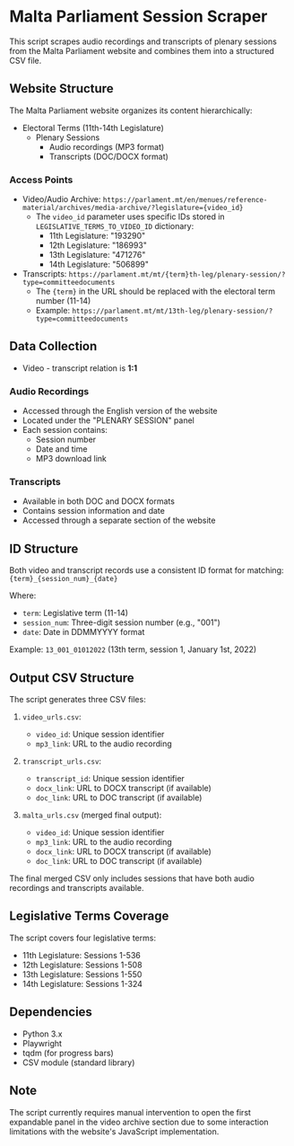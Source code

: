# Malta Parliament Session Scraper

This script scrapes audio recordings and transcripts of plenary sessions from the Malta Parliament website and combines them into a structured CSV file.

## Website Structure

The Malta Parliament website organizes its content hierarchically:
- Electoral Terms (11th-14th Legislature)
  - Plenary Sessions
    - Audio recordings (MP3 format)
    - Transcripts (DOC/DOCX format)

### Access Points
- Video/Audio Archive: `https://parlament.mt/en/menues/reference-material/archives/media-archive/?legislature={video_id}`
  - The `video_id` parameter uses specific IDs stored in `LEGISLATIVE_TERMS_TO_VIDEO_ID` dictionary:
    - 11th Legislature: "193290"
    - 12th Legislature: "186993"
    - 13th Legislature: "471276"
    - 14th Legislature: "506899"
- Transcripts: `https://parlament.mt/mt/{term}th-leg/plenary-session/?type=committeedocuments`
  - The `{term}` in the URL should be replaced with the electoral term number (11-14)
  - Example: `https://parlament.mt/mt/13th-leg/plenary-session/?type=committeedocuments`

## Data Collection

 - Video - transcript relation is **1:1**

### Audio Recordings
- Accessed through the English version of the website
- Located under the "PLENARY SESSION" panel
- Each session contains:
  - Session number
  - Date and time
  - MP3 download link

### Transcripts
- Available in both DOC and DOCX formats
- Contains session information and date
- Accessed through a separate section of the website

## ID Structure

Both video and transcript records use a consistent ID format for matching:
`{term}_{session_num}_{date}`

Where:
- `term`: Legislative term (11-14)
- `session_num`: Three-digit session number (e.g., "001")
- `date`: Date in DDMMYYYY format

Example: `13_001_01012022` (13th term, session 1, January 1st, 2022)

## Output CSV Structure

The script generates three CSV files:

1. `video_urls.csv`:
   - `video_id`: Unique session identifier
   - `mp3_link`: URL to the audio recording

2. `transcript_urls.csv`:
   - `transcript_id`: Unique session identifier
   - `docx_link`: URL to DOCX transcript (if available)
   - `doc_link`: URL to DOC transcript (if available)

3. `malta_urls.csv` (merged final output):
   - `video_id`: Unique session identifier
   - `mp3_link`: URL to the audio recording
   - `docx_link`: URL to DOCX transcript (if available)
   - `doc_link`: URL to DOC transcript (if available)

The final merged CSV only includes sessions that have both audio recordings and transcripts available.

## Legislative Terms Coverage

The script covers four legislative terms:
- 11th Legislature: Sessions 1-536
- 12th Legislature: Sessions 1-508
- 13th Legislature: Sessions 1-550
- 14th Legislature: Sessions 1-324

## Dependencies

- Python 3.x
- Playwright
- tqdm (for progress bars)
- CSV module (standard library)

## Note

The script currently requires manual intervention to open the first expandable panel in the video archive section due to some interaction limitations with the website's JavaScript implementation.
